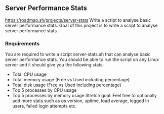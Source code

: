 ## Server Performance Stats
https://roadmap.sh/projects/server-stats
Write a script to analyse basic server performance stats.
Goal of this project is to write a script to analyse server performance stats.

### Requirements
You are required to write a script server-stats.sh that can analyse basic server performance stats. You should be able to run the script on any Linux server and it should give you the following stats:
- Total CPU usage
- Total memory usage (Free vs Used including percentage)
- Total disk usage (Free vs Used including percentage)
- Top 5 processes by CPU usage
- Top 5 processes by memory usage
Stretch goal: Feel free to optionally add more stats such as os version, uptime, load average, logged in users, failed login attempts etc.
